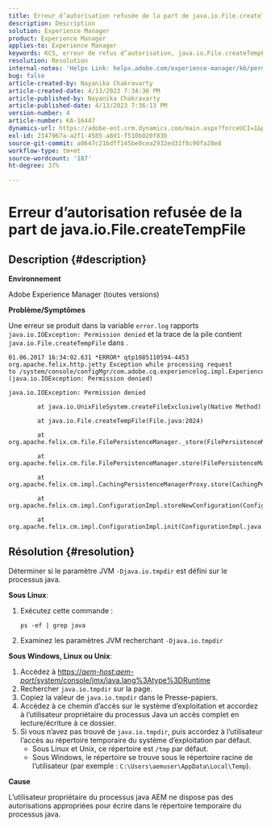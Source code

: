 ```yaml
---
title: Erreur d’autorisation refusée de la part de java.io.File.createTempFile
description: Description
solution: Experience Manager
product: Experience Manager
applies-to: Experience Manager
keywords: KCS, erreur de refus d’autorisation, java.io.File.createTempFile, dépannage, Adobe Experience Manager
resolution: Resolution
internal-notes: 'Helpx Link: helpx.adobe.com/experience-manager/kb/permission_denied_error_from_java_io_file.html'
bug: false
article-created-by: Nayanika Chakravarty
article-created-date: 4/13/2023 7:34:36 PM
article-published-by: Nayanika Chakravarty
article-published-date: 4/13/2023 7:36:13 PM
version-number: 4
article-number: KA-16447
dynamics-url: https://adobe-ent.crm.dynamics.com/main.aspx?forceUCI=1&pagetype=entityrecord&etn=knowledgearticle&id=96b1b835-32da-ed11-a7c7-6045bd0067ea
exl-id: 2147967a-a2f1-4585-a8d1-f510b020f83b
source-git-commit: a0647c21bdff145be0cea2932ed31f8c90fa28e8
workflow-type: tm+mt
source-wordcount: '187'
ht-degree: 37%

---
```


# Erreur d’autorisation refusée de la part de java.io.File.createTempFile

## Description {#description}


<b>Environnement</b>

Adobe Experience Manager (toutes versions)

<b>Problème/Symptômes</b>

Une erreur se produit dans la variable `error.log` rapports `java.io.IOException: Permission denied` et la trace de la pile contient `java.io.File.createTempFile` dans .


```
01.06.2017 16:34:02.631 *ERROR* qtp1085110594-4453 org.apache.felix.http.jetty Exception while processing request to /system/console/configMgr/com.adobe.cq.experiencelog.impl.ExperienceLogConfigServlet (java.io.IOException: Permission denied)

java.io.IOException: Permission denied

        at java.io.UnixFileSystem.createFileExclusively(Native Method)

        at java.io.File.createTempFile(File.java:2024)

        at org.apache.felix.cm.file.FilePersistenceManager._store(FilePersistenceManager.java:699)

        at org.apache.felix.cm.file.FilePersistenceManager.store(FilePersistenceManager.java:660)

        at org.apache.felix.cm.impl.CachingPersistenceManagerProxy.store(CachingPersistenceManagerProxy.java:242)

        at org.apache.felix.cm.impl.ConfigurationImpl.storeNewConfiguration(ConfigurationImpl.java:462)

        at org.apache.felix.cm.impl.ConfigurationImpl.init(ConfigurationImpl.java:183)
```





## Résolution {#resolution}


Déterminer si le paramètre JVM `-Djava.io.tmpdir` est défini sur le processus java.

<b>Sous Linux</b>:

1. Exécutez cette commande :

   ```
   ps -ef | grep java
   ```

2. Examinez les paramètres JVM recherchant `-Djava.io.tmpdir`


<b>Sous Windows, Linux ou Unix</b>:

1. Accédez à [https://*aem-host:aem-port*/system/console/jmx/java.lang%3Atype%3DRuntime](http://aem-host:aem-port/system/console/jmx/java.lang%3Atype%3DRuntime)
2. Rechercher `java.io.tmpdir` sur la page.
3. Copiez la valeur de `java.io.tmpdir` dans le Presse-papiers.
4. Accédez à ce chemin d’accès sur le système d’exploitation et accordez à l’utilisateur propriétaire du processus Java un accès complet en lecture/écriture à ce dossier.
5. Si vous n’avez pas trouvé de `java.io.tmpdir`, puis accordez à l’utilisateur l’accès au répertoire temporaire du système d’exploitation par défaut.
   - Sous Linux et Unix, ce répertoire est `/tmp` par défaut.
   - Sous Windows, le répertoire se trouve sous le répertoire racine de l’utilisateur (par exemple : `C:\Users\aemuser\AppData\Local\Temp`).


<b>Cause</b>

L’utilisateur propriétaire du processus java AEM ne dispose pas des autorisations appropriées pour écrire dans le répertoire temporaire du processus java.
